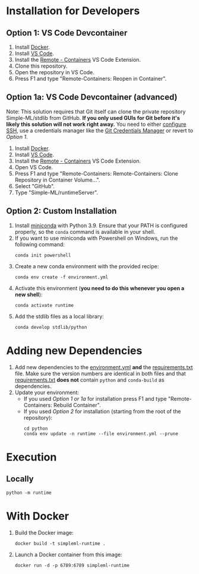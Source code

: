 # Installation for Developers

## Option 1: VS Code Devcontainer

1. Install [Docker](https://docs.docker.com/get-docker/).
1. Install [VS Code](https://code.visualstudio.com/).
1. Install the [Remote - Containers](https://marketplace.visualstudio.com/items?itemName=ms-vscode-remote.remote-containers) VS Code Extension.
1. Clone this repository.
1. Open the repository in VS Code.
1. Press F1 and type "Remote-Containers: Reopen in Container".

## Option 1a: VS Code Devcontainer (advanced)

Note: This solution requires that Git itself can clone the private repository Simple-ML/stdlib from GitHub. **If you only used GUIs for Git before it's likely this solution will not work right away.** You need to either [configure SSH](https://docs.github.com/en/github/authenticating-to-github/connecting-to-github-with-ssh), use a credentials manager like the [Git Credentials Manager](https://github.com/microsoft/Git-Credential-Manager-Core) or revert to *Option 1*.

1. Install [Docker](https://docs.docker.com/get-docker/).
1. Install [VS Code](https://code.visualstudio.com/).
1. Install the [Remote - Containers](https://marketplace.visualstudio.com/items?itemName=ms-vscode-remote.remote-containers) VS Code Extension.
1. Open VS Code.
1. Press F1 and type "Remote-Containers: Remote-Containers: Clone Repository in Container Volume...".
1. Select "GitHub".
1. Type "Simple-ML/runtimeServer".

## Option 2: Custom Installation

1. Install [miniconda](https://docs.conda.io/en/latest/miniconda.html) with Python 3.9. Ensure that your PATH is configured properly, so the `conda` command is available in your shell.
1. If you want to use miniconda with Powershell on Windows, run the following command:
   ```shell
   conda init powershell
   ```
1. Create a new conda environment with the provided recipe:
    ```shell
    conda env create -f environment.yml
    ```
1. Activate this environment (**you need to do this whenever you open a new shell**):
    ```shell
    conda activate runtime
    ```
1. Add the stdlib files as a local library:
   ```shell
   conda develop stdlib/python
   ```

# Adding new Dependencies

1. Add new dependencies to the [environment.yml](./environment.yml) **and** the [requirements.txt](./requirements.txt) file. Make sure the version numbers are identical in both files and that [requirements.txt](./requirements.txt) **does not** contain `python` and `conda-build` as dependencies.
1. Update your environment:
    * If you used *Option 1 or 1a* for installation press F1 and type "Remote-Containers: Rebuild Container".
    * If you used *Option 2* for installation (starting from the root of the repository):
        ```shell
        cd python
        conda env update -n runtime --file environment.yml --prune
        ```

# Execution

## Locally

```shell
python -m runtime
```

# With Docker

1. Build the Docker image:
   ```shell
   docker build -t simpleml-runtime .
   ```
2. Launch a Docker container from this image:
   ```shell
   docker run -d -p 6789:6789 simpleml-runtime
   ```
